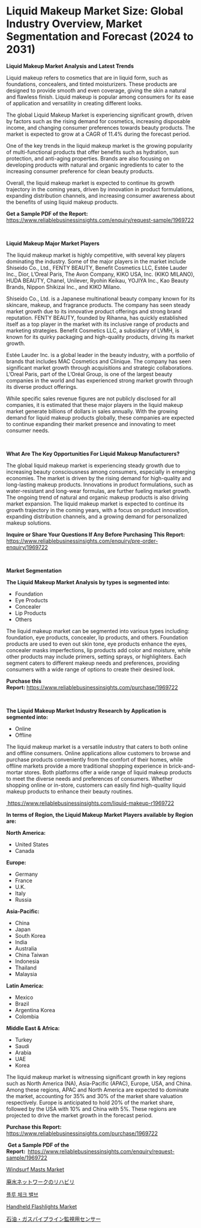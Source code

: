 <p><h1>Liquid Makeup Market Size: Global Industry Overview, Market Segmentation and Forecast (2024 to 2031)</h1></p><p><strong>Liquid Makeup Market Analysis and Latest Trends</strong></p>
<p><p>Liquid makeup refers to cosmetics that are in liquid form, such as foundations, concealers, and tinted moisturizers. These products are designed to provide smooth and even coverage, giving the skin a natural and flawless finish. Liquid makeup is popular among consumers for its ease of application and versatility in creating different looks.</p><p>The global Liquid Makeup Market is experiencing significant growth, driven by factors such as the rising demand for cosmetics, increasing disposable income, and changing consumer preferences towards beauty products. The market is expected to grow at a CAGR of 11.4% during the forecast period.</p><p>One of the key trends in the liquid makeup market is the growing popularity of multi-functional products that offer benefits such as hydration, sun protection, and anti-aging properties. Brands are also focusing on developing products with natural and organic ingredients to cater to the increasing consumer preference for clean beauty products.</p><p>Overall, the liquid makeup market is expected to continue its growth trajectory in the coming years, driven by innovation in product formulations, expanding distribution channels, and increasing consumer awareness about the benefits of using liquid makeup products.</p></p>
<p><strong>Get a Sample PDF of the Report:&nbsp;</strong> <a href="https://www.reliablebusinessinsights.com/enquiry/request-sample/1969722">https://www.reliablebusinessinsights.com/enquiry/request-sample/1969722</a></p>
<p>&nbsp;</p>
<p><strong>Liquid Makeup Major Market Players</strong></p>
<p><p>The liquid makeup market is highly competitive, with several key players dominating the industry. Some of the major players in the market include Shiseido Co., Ltd., FENTY BEAUTY, Benefit Cosmetics LLC, Estée Lauder Inc., Dior, L’Oreal Paris, The Avon Company, KIKO USA, Inc. (KIKO MILANO), HUDA BEAUTY, Chanel, Unilever, Ryohin Keikau, YOJIYA Inc., Kao Beauty Brands, Nippon Shikizai Inc., and KIKO Milano.</p><p>Shiseido Co., Ltd. is a Japanese multinational beauty company known for its skincare, makeup, and fragrance products. The company has seen steady market growth due to its innovative product offerings and strong brand reputation. FENTY BEAUTY, founded by Rihanna, has quickly established itself as a top player in the market with its inclusive range of products and marketing strategies. Benefit Cosmetics LLC, a subsidiary of LVMH, is known for its quirky packaging and high-quality products, driving its market growth.</p><p>Estée Lauder Inc. is a global leader in the beauty industry, with a portfolio of brands that includes MAC Cosmetics and Clinique. The company has seen significant market growth through acquisitions and strategic collaborations. L’Oreal Paris, part of the L’Oréal Group, is one of the largest beauty companies in the world and has experienced strong market growth through its diverse product offerings.</p><p>While specific sales revenue figures are not publicly disclosed for all companies, it is estimated that these major players in the liquid makeup market generate billions of dollars in sales annually. With the growing demand for liquid makeup products globally, these companies are expected to continue expanding their market presence and innovating to meet consumer needs.</p></p>
<p>&nbsp;</p>
<p><strong>What Are The Key Opportunities For Liquid Makeup Manufacturers?</strong></p>
<p><p>The global liquid makeup market is experiencing steady growth due to increasing beauty consciousness among consumers, especially in emerging economies. The market is driven by the rising demand for high-quality and long-lasting makeup products. Innovations in product formulations, such as water-resistant and long-wear formulas, are further fueling market growth. The ongoing trend of natural and organic makeup products is also driving market expansion. The liquid makeup market is expected to continue its growth trajectory in the coming years, with a focus on product innovation, expanding distribution channels, and a growing demand for personalized makeup solutions.</p></p>
<p><strong>Inquire or Share Your Questions If Any Before Purchasing This Report:</strong> <a href="https://www.reliablebusinessinsights.com/enquiry/pre-order-enquiry/1969722">https://www.reliablebusinessinsights.com/enquiry/pre-order-enquiry/1969722</a></p>
<p>&nbsp;</p>
<p><strong>Market Segmentation</strong></p>
<p><strong>The Liquid Makeup Market Analysis by types is segmented into:</strong></p>
<p><ul><li>Foundation</li><li>Eye Products</li><li>Concealer</li><li>Lip Products</li><li>Others</li></ul></p>
<p><p>The liquid makeup market can be segmented into various types including: foundation, eye products, concealer, lip products, and others. Foundation products are used to even out skin tone, eye products enhance the eyes, concealer masks imperfections, lip products add color and moisture, while other products may include primers, setting sprays, or highlighters. Each segment caters to different makeup needs and preferences, providing consumers with a wide range of options to create their desired look.</p></p>
<p><strong>Purchase this Report:&nbsp;</strong><a href="https://www.reliablebusinessinsights.com/purchase/1969722">https://www.reliablebusinessinsights.com/purchase/1969722</a></p>
<p>&nbsp;</p>
<p><strong>The Liquid Makeup Market Industry Research by Application is segmented into:</strong></p>
<p><ul><li>Online</li><li>Offline</li></ul></p>
<p><p>The liquid makeup market is a versatile industry that caters to both online and offline consumers. Online applications allow customers to browse and purchase products conveniently from the comfort of their homes, while offline markets provide a more traditional shopping experience in brick-and-mortar stores. Both platforms offer a wide range of liquid makeup products to meet the diverse needs and preferences of consumers. Whether shopping online or in-store, customers can easily find high-quality liquid makeup products to enhance their beauty routines.</p></p>
<p><a href="https://www.reliablebusinessinsights.com/liquid-makeup-r1969722">&nbsp;https://www.reliablebusinessinsights.com/liquid-makeup-r1969722</a></p>
<p><strong>In terms of Region, the Liquid Makeup Market Players available by Region are:</strong></p>
<p>
    <p> <strong> North America: </strong>
        <ul>
            <li>United States</li>
            <li>Canada</li>
        </ul>
        </p> 
    <p> <strong> Europe: </strong>
        <ul>
            <li>Germany</li>
            <li>France</li>
            <li>U.K.</li>
            <li>Italy</li>
            <li>Russia</li>
        </ul>
        </p> 
    <p> <strong> Asia-Pacific: </strong>
        <ul>
            <li>China</li>
            <li>Japan</li>
            <li>South Korea</li>
            <li>India</li>
            <li>Australia</li>
            <li>China Taiwan</li>
            <li>Indonesia</li>
            <li>Thailand</li>
            <li>Malaysia</li>
        </ul>
        </p> 
    <p> <strong> Latin America: </strong>
        <ul>
            <li>Mexico</li>
            <li>Brazil</li>
            <li>Argentina Korea</li>
            <li>Colombia</li>
        </ul>
        </p> 
    <p> <strong> Middle East & Africa: </strong>
        <ul>
            <li>Turkey</li>
            <li>Saudi</li>
            <li>Arabia</li>
            <li>UAE</li>
            <li>Korea</li>
        </ul>
    </p>
    </p>
<p><p>The liquid makeup market is witnessing significant growth in key regions such as North America (NA), Asia-Pacific (APAC), Europe, USA, and China. Among these regions, APAC and North America are expected to dominate the market, accounting for 35% and 30% of the market share valuation respectively. Europe is anticipated to hold 20% of the market share, followed by the USA with 10% and China with 5%. These regions are projected to drive the market growth in the forecast period.</p></p>
<p><strong>Purchase this Report: </strong><a href="https://www.reliablebusinessinsights.com/purchase/1969722">https://www.reliablebusinessinsights.com/purchase/1969722</a></p>
<p>&nbsp;<strong>Get a Sample PDF of the Report:&nbsp;&nbsp;</strong><a href="https://www.reliablebusinessinsights.com/enquiry/request-sample/1969722">https://www.reliablebusinessinsights.com/enquiry/request-sample/1969722</a></p>
<p><strong></strong></p>
<p><p><a href="https://github.com/labibmmn112/Market-Research-Report-List-1/blob/main/windsurf-masts-market.md">Windsurf Masts Market</a></p><p><a href="https://github.com/cnnriuez22368/Market-Research-Report-List-2/blob/main/9648430142646.md">廃水ネットワークのリハビリ</a></p><p><a href="https://github.com/AlexanderElliott1993/Market-Research-Report-List-1/blob/main/7545083150410.md">플루 체크 밸브</a></p><p><a href="https://github.com/vregtldg37/Market-Research-Report-List-1/blob/main/handheld-flashlights-market.md">Handheld Flashlights Market</a></p><p><a href="https://github.com/zekaoe592392/Market-Research-Report-List-2/blob/main/8360058142645.md">石油・ガスパイプライン監視用センサー</a></p></p>